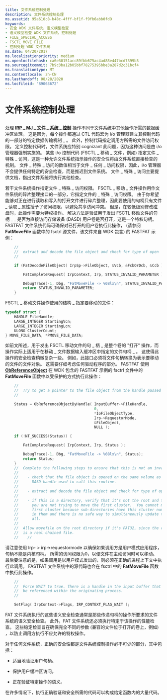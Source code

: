```yaml
---
title: 文件系统控制处理
description: 文件系统控制处理
ms.assetid: 95a610c8-b48c-4fff-bf1f-f9fb6abb0fd9
keywords:
- 安全 WDK 文件系统，语义模型检查
- 语义模型检查 WDK 文件系统，控制处理
- FILE_SPECIAL_ACCESS
- FSCTL_MOVE_FILE
- 控制处理 WDK 文件系统
ms.date: 04/20/2017
ms.localizationpriority: medium
ms.openlocfilehash: ca6e30151acc89fbb675ac4ad88e447bcd7399b3
ms.sourcegitcommit: 7b9c3ba12b05bbf78275395bbe3a287d2c31bcf4
ms.translationtype: MT
ms.contentlocale: zh-CN
ms.lasthandoff: 08/28/2020
ms.locfileid: "89063672"
---
```

# <a name="file-system-control-processing"></a>文件系统控制处理


## <span id="ddk_file_system_control_processing_if"></span><span id="DDK_FILE_SYSTEM_CONTROL_PROCESSING_IF"></span>


处理 [**IRP \_ MJ \_ 文件 \_ 系统 \_ 控制**](./irp-mj-file-system-control.md) 操作不同于文件系统中其他操作所需的数据缓冲区处理。 这是因为，每个操作都通过 CTL 代码宏为 i/o 管理器建立其控制代码的一部分的特定数据传输机制 \_ 。 此外，控制代码指定调用方所需的文件访问权限。 定义控制代码时，文件系统应特别 cognizant 此问题，因为这种访问是由 i/o 管理器强制实施的。 某些 i/o 控制代码 (FSCTL \_ 移动 \_ 文件，例如) 指定文件 \_ 特殊 \_ 访问，这是一种允许文件系统指示操作的安全性将由文件系统直接检查的机制。 文件 \_ 特殊 \_ 访问的数值相当于文件 \_ 任何 \_ 访问权限，因此，i/o 管理器不会提供任何特定的安全检查，而是推迟到文件系统。 文件 \_ 特殊 \_ 访问主要提供文档，指出文件系统将执行其他检查。

若干文件系统操作指定文件 \_ 特殊 \_ 访问权限。 FSCTL \_ 移动 \_ 文件操作用作文件系统的碎片整理接口的一部分，它指定文件的 \_ 特殊 \_ 访问权限。 由于你希望能够对正在进行读取和写入的打开文件进行碎片整理，因此要使用的句柄只有文件 \_ 读取 \_ 属性授予了访问权限，以避免共享访问冲突。 但是，在较低级别修改磁盘时，此操作需要为特权操作。 解决方法是验证用于发出 FSCTL 移动文件的句柄 \_ \_ 是否为直接访问存储设备 (DASD) 用户卷是否打开，这是一个特权句柄。 FASTFAT 文件系统代码可确保对已打开的用户卷执行此操作， (请参阅 **FatMoveFile** 函数中的 fsctrl 源文件，该文件来自 WDK 包含) 的 FASTFAT 示例：

```cpp
    //
    //  extract and decode the file object and check for type of open
    //

    if (FatDecodeFileObject( IrpSp->FileObject, &Vcb, &FcbOrDcb, &Ccb ) != UserVolumeOpen) {

        FatCompleteRequest( IrpContext, Irp, STATUS_INVALID_PARAMETER );

        DebugTrace(-1, Dbg, "FatMoveFile -> %08lx\n", STATUS_INVALID_PARAMETER);
        return STATUS_INVALID_PARAMETER;
    }
```

FSCTL \_ 移动文件操作使用的结构 \_ 指定要移动的文件：

```cpp
typedef struct {
    HANDLE FileHandle;
    LARGE_INTEGER StartingVcn;
    LARGE_INTEGER StartingLcn;
    ULONG ClusterCount;
} MOVE_FILE_DATA, *PMOVE_FILE_DATA;
```

如前文所述，用于发出 FSCTL 移动文件的句 \_ 柄 \_ 是整个卷的 "打开" 操作，而操作实际上适用于在移动 \_ 文件数据输入缓冲区中指定的文件句柄 \_ 。 这使得此操作的安全检查稍微复杂一些。 例如，此接口必须将文件句柄转换为表示要移动的文件的文件对象。 这需要仔细考虑任何驱动程序的部分。 FASTFAT 使用 [**ObReferenceObject**](/windows-hardware/drivers/ddi/wdm/nf-wdm-obfreferenceobject) 在 WDK 包含的 FASTFAT 示例的 fsctrl 文件中的 **FatMoveFile** 函数中以受保护的方式执行此操作：

```cpp
    //
    //  Try to get a pointer to the file object from the handle passed in.
    //

    Status = ObReferenceObjectByHandle( InputBuffer->FileHandle,
                                        0,
                                        *IoFileObjectType,
                                        Irp->RequestorMode,
                                        &FileObject,
                                        NULL );

    if (!NT_SUCCESS(Status)) {

        FatCompleteRequest( IrpContext, Irp, Status );

        DebugTrace(-1, Dbg, "FatMoveFile -> %08lx\n", Status);
        return Status;
    }
    //  Complete the following steps to ensure that this is not an invalid attempt
    //
    //    - check that the file object is opened on the same volume as the
    //      DASD handle used to call this routine.
    //
    //    - extract and decode the file object and check for type of open.
    //
    //    - if this is a directory, verify that it's not the root and that
    //      you are not trying to move the first cluster.  You cannot move the
    //      first cluster because sub-directories have this cluster number
    //      in them and there is no safe way to simultaneously update them
    //      all.
    //
    //  Allow movefile on the root directory if it's FAT32, since the root dir
    //  is a real chained file.
    //    //
```

请注意使用 Irp- &gt; irp->requestormode 以确保如果调用方是用户模式应用程序，句柄不能是内核句柄。 所需的访问权限为0，以便文件在主动访问时可以移动。 最后要注意的是，如果调用是以用户模式发出的，则必须在正确的进程上下文中执行此调用。 FASTFAT 文件系统中的源代码也会在 fsctrl 中的 **FatMoveFile** 函数中执行此操作。

```cpp
    //
    //  Force WAIT to true. There is a handle in the input buffer that can only
    //  be referenced within the originating process.
    //

    SetFlag( IrpContext->Flags, IRP_CONTEXT_FLAG_WAIT );
```

FAT 文件系统执行的这些语义安全检查通常是那些传递句柄的操作所要求的文件系统的语义安全检查。 此外，FAT 文件系统还必须执行特定于该操作的性能检查。 这些稳定检查旨在确保完全不同的参数 (兼容的文件位于打开的卷上，例如) ，以防止调用方执行不应允许的特权操作。

对于任何文件系统，正确的安全性都是文件系统控制操作必不可少的部分，其中包括：

-   适当地验证用户句柄。

-   保护用户缓冲区访问。

-   正在验证特定操作的语义。

在许多情况下，执行正确验证和安全所需的代码可以构成给定函数内的大量代码。

 


